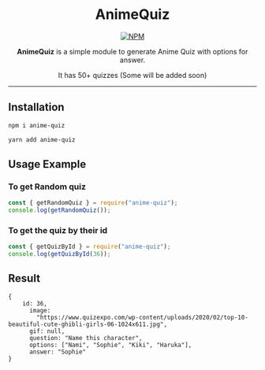 <div align=center>

# AnimeQuiz

[![NPM](https://img.shields.io/badge/Available%20On-NPM-lightgrey.svg?logo=npm&logoColor=339933&labelColor=white&style=flat-square)](https://npmjs.com/package/anime-quiz)

**AnimeQuiz** is a simple module to generate Anime Quiz with options for answer.

It has 50+ quizzes (Some will be added soon)

</div>

---

## Installation

```sh
npm i anime-quiz

yarn add anime-quiz
```

## Usage Example

### To get Random quiz

```js
const { getRandomQuiz } = require("anime-quiz");
console.log(getRandomQuiz());
```

### To get the quiz by their id

```js
const { getQuizById } = require("anime-quiz");
console.log(getQuizById(36));
```

## Result

```
{
    id: 36,
      image:
        "https://www.quizexpo.com/wp-content/uploads/2020/02/top-10-beautiful-cute-ghibli-girls-06-1024x611.jpg",
      gif: null,
      question: "Name this character",
      options: ["Nami", "Sophie", "Kiki", "Haruka"],
      answer: "Sophie"
}

```
